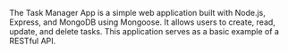 The Task Manager App is a simple web application built with Node.js, Express, and MongoDB using Mongoose. It allows users to create, read, update, and delete tasks. This application serves as a basic example of a RESTful API.
